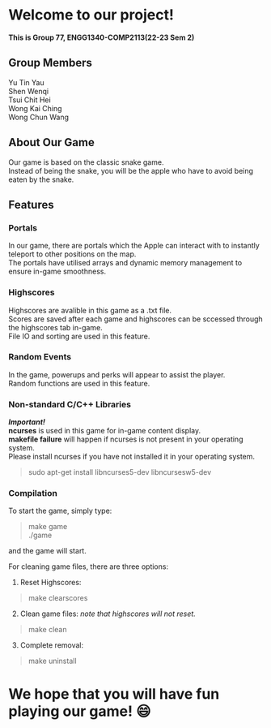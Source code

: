 # Welcome to our project!
**This is Group 77, ENGG1340-COMP2113(22-23 Sem 2)**

## Group Members
Yu Tin Yau  
Shen Wenqi  
Tsui Chit Hei  
Wong Kai Ching  
Wong Chun Wang  

## About Our Game
Our game is based on the classic snake game.  
Instead of being the snake, you will be the apple who have to avoid being eaten by the snake.

## Features
### Portals
In our game, there are portals which the Apple can interact with to instantly teleport to other positions on the map.  
The portals have utilised arrays and dynamic memory management to ensure in-game smoothness.

### Highscores
Highscores are avalible in this game as a .txt file.  
Scores are saved after each game and highscores can be sccessed through the highscores tab in-game.  
File IO and sorting are used in this feature.

### Random Events
In the game, powerups and perks will appear to assist the player.    
Random functions are used in this feature.  

### Non-standard C/C++ Libraries
***Important!***  
**ncurses** is used in this game for in-game content display.  
**makefile failure** will happen if ncurses is not present in your operating system.  
Please install ncurses if you have not installed it in your operating system.  
> sudo apt-get install libncurses5-dev libncursesw5-dev

### Compilation
To start the game, simply type:
> make game  
> ./game

and the game will start.  

For cleaning game files, there are three options:
1. Reset Highscores:
> make clearscores

2. Clean game files: *note that highscores will not reset.*
> make clean

3. Complete removal:
> make uninstall

# We hope that you will have fun playing our game! :smile: